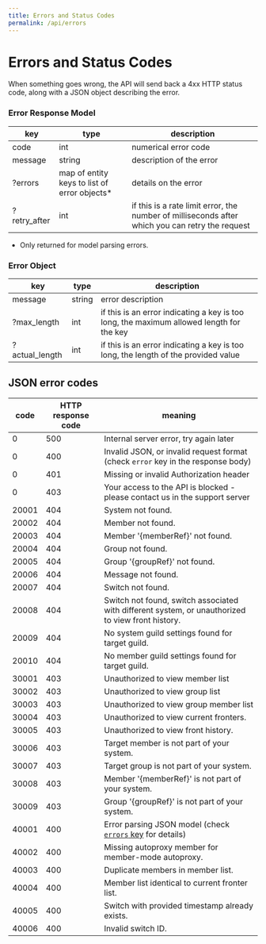 ```yaml
---
title: Errors and Status Codes
permalink: /api/errors
---
```


# Errors and Status Codes

When something goes wrong, the API will send back a 4xx HTTP status code, along with a JSON object describing the error. 

### Error Response Model

|key|type|description|
|---|---|---|
|code|int|numerical error code|
|message|string|description of the error|
|?errors|map of entity keys to list of error objects*|details on the error|
|?retry_after|int|if this is a rate limit error, the number of milliseconds after which you can retry the request|

* Only returned for model parsing errors.

### Error Object

|key|type|description|
|---|---|---|
|message|string|error description|
|?max_length|int|if this is an error indicating a key is too long, the maximum allowed length for the key|
|?actual_length|int|if this is an error indicating a key is too long, the length of the provided value|

## JSON error codes

|code|HTTP response code|meaning|
|---|---|---|
|0|500|Internal server error, try again later|
|0|400|Invalid JSON, or invalid request format (check `error` key in the response body)|
|0|401|Missing or invalid Authorization header|
|0|403|Your access to the API is blocked - please contact us in the support server|
|20001|404|System not found.|
|20002|404|Member not found.|
|20003|404|Member '{memberRef}' not found.|
|20004|404|Group not found.|
|20005|404|Group '{groupRef}' not found.|
|20006|404|Message not found.|
|20007|404|Switch not found.|
|20008|404|Switch not found, switch associated with different system, or unauthorized to view front history.|
|20009|404|No system guild settings found for target guild.|
|20010|404|No member guild settings found for target guild.|
|30001|403|Unauthorized to view member list|
|30002|403|Unauthorized to view group list|
|30003|403|Unauthorized to view group member list|
|30004|403|Unauthorized to view current fronters.|
|30005|403|Unauthorized to view front history.|
|30006|403|Target member is not part of your system.|
|30007|403|Target group is not part of your system.|
|30008|403|Member '{memberRef}' is not part of your system.|
|30009|403|Group '{groupRef}' is not part of your system.|
|40001|400|Error parsing JSON model (check [`errors` key](#error-object) for details)
|40002|400|Missing autoproxy member for member-mode autoproxy.|
|40003|400|Duplicate members in member list.|
|40004|400|Member list identical to current fronter list.|
|40005|400|Switch with provided timestamp already exists.|
|40006|400|Invalid switch ID.|
